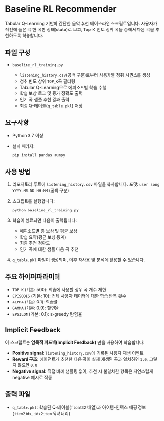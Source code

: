 # Baseline RL Recommender

Tabular Q-Learning 기반의 간단한 음악 추천 베이스라인 스크립트입니다. 사용자가 직전에 들은 곡 한 곡만 상태(state)로 보고, Top‑K 빈도 상위 곡들 중에서 다음 곡을 추천하도록 학습합니다.

## 파일 구성

* `baseline_rl_training.py`

  * `listening_history.csv`(공백 구분)로부터 사용자별 청취 시퀀스를 생성
  * 청취 빈도 상위 `TOP_K`곡 필터링
  * Tabular Q-Learning으로 에피소드별 학습 수행
  * 학습 보상 로그 및 평가 정확도 출력
  * 인기 곡 샘플 추천 결과 출력
  * 최종 Q-테이블(`q_table.pkl`) 저장

## 요구사항

* Python 3.7 이상
* 설치 패키지:

  ```bash
  pip install pandas numpy
  ```

## 사용 방법

1. 리포지토리 루트에 `listening_history.csv` 파일을 복사합니다.
   포맷: `user song YYYY-MM-DD HH:MM` (공백 구분)
2. 스크립트를 실행합니다:

   ```bash
   python baseline_rl_training.py
   ```
3. 학습이 완료되면 다음이 출력됩니다:

   * 에피소드별 총 보상 및 평균 보상
   * 학습 요약(평균 보상 통계)
   * 최종 추천 정확도
   * 인기 곡에 대한 샘플 다음 곡 추천
4. `q_table.pkl` 파일이 생성되며, 이후 재사용 및 분석에 활용할 수 있습니다.

## 주요 하이퍼파라미터

* `TOP_K` (기본: 500): 학습에 사용할 상위 곡 개수 제한
* `EPISODES` (기본: 10): 전체 사용자 데이터에 대한 학습 반복 횟수
* `ALPHA` (기본: 0.1): 학습률
* `GAMMA` (기본: 0.9): 할인율
* `EPSILON` (기본: 0.1): ε-greedy 탐험율

## Implicit Feedback

이 스크립트는 **암묵적 피드백(Implicit Feedback)** 만을 사용하여 학습합니다:

* **Positive signal**: `listening_history.csv`에 기록된 사용자 재생 이벤트
* **Reward 구조**: 에이전트가 추천한 다음 곡이 실제 재생된 곡과 일치하면 `1.0`, 그렇지 않으면 `0.0`
* **Negative signal**: 직접 비례 샘플링 없이, 추천 시 불일치한 항목은 자연스럽게 negative 예시로 작동

## 출력 파일

* `q_table.pkl`: 학습된 Q-테이블(`float32` 배열)과 아이템-인덱스 매핑 정보(`item2idx`, `idx2item` 딕셔너리)
